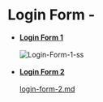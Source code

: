 # Login Form -
* <a href="https://github.com/dev-kumaresan/widgets-for-web-design/tree/main/Login-Form/Login-Form-1"><b>Login Form 1</b></a><br><br>
![Login-Form-1-ss](https://user-images.githubusercontent.com/100152824/165747562-f799452e-43ca-4bd6-a229-8489d10ad66c.png)<br><br>
* <a href="https://github.com/dev-kumaresan/widgets-for-web-design/tree/main/Login-Form/Login-Form-2"><b>Login Form 2</b></a><br><br>
[login-form-2.md](https://github.com/dev-kumaresan/widgets-for-web-design/files/8590732/login-form-2.md)
